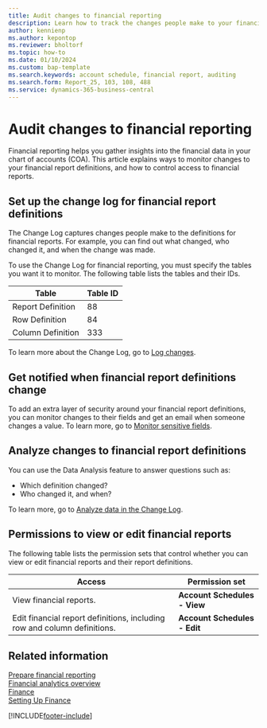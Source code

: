 ```yaml
---
title: Audit changes to financial reporting
description: Learn how to track the changes people make to your financial reports.
author: kennienp
ms.author: kepontop
ms.reviewer: bholtorf
ms.topic: how-to
ms.date: 01/10/2024
ms.custom: bap-template
ms.search.keywords: account schedule, financial report, auditing
ms.search.form: Report_25, 103, 108, 488
ms.service: dynamics-365-business-central
---
```

# Audit changes to financial reporting

Financial reporting helps you gather insights into the financial data in your chart of accounts (COA). This article explains ways to monitor changes to your financial report definitions, and how to control access to financial reports.

## Set up the change log for financial report definitions

The Change Log captures changes people make to the definitions for financial reports. For example, you can find out what changed, who changed it, and when the change was made.

To use the Change Log for financial reporting, you must specify the tables you want it to monitor. The following table lists the tables and their IDs.

| Table | Table ID |
|------ | -------- |
| Report Definition       | 88  |
| Row Definition          | 84  |
| Column Definition       | 333 |

To learn more about the Change Log, go to [Log changes](across-log-changes.md).

## Get notified when financial report definitions change

To add an extra layer of security around your financial report definitions, you can monitor changes to their fields and get an email when someone changes a value. To learn more, go to [Monitor sensitive fields](across-log-changes.md#monitor-sensitive-fields).

## Analyze changes to financial report definitions

You can use the Data Analysis feature to answer questions such as:

- Which definition changed?
- Who changed it, and when?

To learn more, go to [Analyze data in the Change Log](across-log-changes.md#analyze-data-in-the-change-log).

## Permissions to view or edit financial reports

The following table lists the permission sets that control whether you can view or edit financial reports and their report definitions.

| Access   | Permission set |
|------------------------| ---------------------- |
| View financial reports. | **Account Schedules - View** |
| Edit financial report definitions, including row and column definitions. | **Account Schedules - Edit** |

## Related information

[Prepare financial reporting](bi-how-work-account-schedule.md)  
[Financial analytics overview](bi.md)  
[Finance](finance.md)  
[Setting Up Finance](finance-setup-finance.md)  

[!INCLUDE[footer-include](includes/footer-banner.md)]